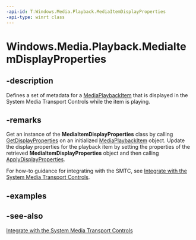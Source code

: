 ```yaml
---
-api-id: T:Windows.Media.Playback.MediaItemDisplayProperties
-api-type: winrt class
---
```


<!-- Class syntax.
public class MediaItemDisplayProperties : Windows.Media.Playback.IMediaItemDisplayProperties
-->

# Windows.Media.Playback.MediaItemDisplayProperties

## -description
Defines a set of metadata for a [MediaPlaybackItem](mediaplaybackitem.md) that is displayed in the System Media Transport Controls while the item is playing.

## -remarks
Get an instance of the **MediaItemDisplayProperties** class by calling [GetDisplayProperties](mediaplaybackitem_getdisplayproperties_103236454.md) on an initialized [MediaPlaybackItem](mediaplaybackitem.md) object. Update the display properties for the playback item by setting the properties of the retrieved **MediaItemDisplayProperties** object and then calling [ApplyDisplayProperties](mediaplaybackitem_applydisplayproperties_1634192028.md).

For how-to guidance for integrating with the SMTC, see [Integrate with the System Media Transport Controls](https://msdn.microsoft.com/windows/uwp/audio-video-camera/integrate-with-systemmediatransportcontrols).

## -examples

## -see-also
[Integrate with the System Media Transport Controls](https://msdn.microsoft.com/windows/uwp/audio-video-camera/integrate-with-systemmediatransportcontrols)